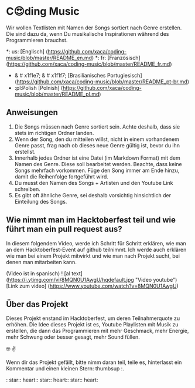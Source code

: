 # C:heart_eyes:ding Music

Wir wollen Textlisten mit Namen der Songs sortiert nach Genre  erstellen. Die sind dazu da, wenn Du musikalische Inspirationen während des Programmieren brauchst.

*: us: [Englisch] (https://github.com/xaca/coding-music/blob/master/README_en.md)
*: fr: [Französisch] (https://github.com/xaca/coding-music/blob/master/README_fr.md)
* <span> & # x1f1e7; & # x1f1f7; </span> [Brasilianisches Portugiesisch] (https://github.com/xaca/coding-music/blob/master/README_pt-br.md)
* :pl:Polish [Polnish] (https://github.com/xaca/coding-music/blob/master/README_pl.md)

## Anweisungen

1. Die Songs müssen nach Genre sortiert sein. Achte deshalb, dass sie stets im richtigen Ordner landen.
2. Wenn der Song, den du mitteilen willst, nicht in einem vorhandenem Genre passt, frag nach ob dieses neue Genre gültig ist, bevor du ihn erstellst.
3. Innerhalb jedes Ordner ist eine Datei (im Markdown Format) mit dem Namen des Genre. Diese soll bearbeitet werden. Beachte, dass keine Songs mehrfach vorkommen. Füge den Song immer am Ende hinzu, damit die Reihenfolge fortgeführt wird.
4. Du musst den Namen des Songs + Artisten und den Youtube Link schreiben.
5. Es gibt oft ähnliche Genre, sei deshalb vorsichtig hinsichtlich der Einteilung des Songs.

## Wie nimmt man im Hacktoberfest teil und wie führt man ein pull request aus?

In diesem folgendem Video, werde ich Schritt für Schritt erklären, wie man an dem Hacktoberfest-Event auf github teilnimmt. Ich werde auch erklären wie man bei einem Projekt mitwirkt und wie man nach Projekt sucht, bei denen man mitarbeiten kann.

(Video ist in spanisch)
! [al text] (https://i.ytimg.com/vi/8MQN0U1AwgU/hqdefault.jpg "Video youtube") <br>
[Link zum video] (https://www.youtube.com/watch?v=8MQN0U1AwgU)


## Über das Projekt

Dieses Projekt enstand im Hacktoberfest, um deren Teilnahmerquote zu erhöhen. Die Idee dieses Projekt ist es, Youtube Playlisten mit Musik zu erstellen, die dann das Programmieren mit mehr Geschmack, mehr Energie, mehr Schwung oder besser gesagt, mehr Sound füllen.

:nerd_face: :v:

Wenn dir das Projekt gefällt, bitte nimm daran teil, teile es, hinterlasst ein Kommentar und einen kleinen Stern: thumbsup :.

: star:: heart:: star:: heart:: star:: heart:
